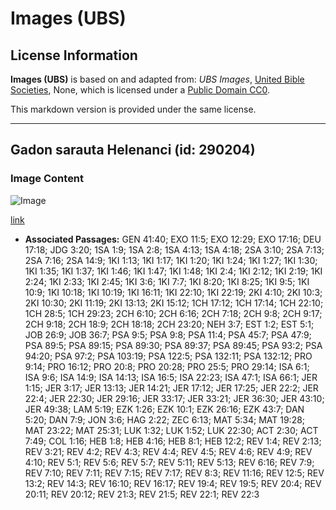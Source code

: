 # Images (UBS)

## License Information

**Images (UBS)** is based on and adapted from: _UBS Images_, [United Bible Societies](https://unitedbiblesocieties.org/), None, which is licensed under a [Public Domain CC0](https://creativecommons.org/public-domain/cc0/).

This markdown version is provided under the same license.



--------------------------------

## Gadon sarauta Helenanci (id: 290204)

### Image Content

![Image](https://cdn.aquifer.bible/aquifer-content/resources/Media/WEB-0874_throne_greek.jpg)

[link](https://cdn.aquifer.bible/aquifer-content/resources/Media/WEB-0874_throne_greek.jpg)

* **Associated Passages:** GEN 41:40; EXO 11:5; EXO 12:29; EXO 17:16; DEU 17:18; JDG 3:20; 1SA 1:9; 1SA 2:8; 1SA 4:13; 1SA 4:18; 2SA 3:10; 2SA 7:13; 2SA 7:16; 2SA 14:9; 1KI 1:13; 1KI 1:17; 1KI 1:20; 1KI 1:24; 1KI 1:27; 1KI 1:30; 1KI 1:35; 1KI 1:37; 1KI 1:46; 1KI 1:47; 1KI 1:48; 1KI 2:4; 1KI 2:12; 1KI 2:19; 1KI 2:24; 1KI 2:33; 1KI 2:45; 1KI 3:6; 1KI 7:7; 1KI 8:20; 1KI 8:25; 1KI 9:5; 1KI 10:9; 1KI 10:18; 1KI 10:19; 1KI 16:11; 1KI 22:10; 1KI 22:19; 2KI 4:10; 2KI 10:3; 2KI 10:30; 2KI 11:19; 2KI 13:13; 2KI 15:12; 1CH 17:12; 1CH 17:14; 1CH 22:10; 1CH 28:5; 1CH 29:23; 2CH 6:10; 2CH 6:16; 2CH 7:18; 2CH 9:8; 2CH 9:17; 2CH 9:18; 2CH 18:9; 2CH 18:18; 2CH 23:20; NEH 3:7; EST 1:2; EST 5:1; JOB 26:9; JOB 36:7; PSA 9:5; PSA 9:8; PSA 11:4; PSA 45:7; PSA 47:9; PSA 89:5; PSA 89:15; PSA 89:30; PSA 89:37; PSA 89:45; PSA 93:2; PSA 94:20; PSA 97:2; PSA 103:19; PSA 122:5; PSA 132:11; PSA 132:12; PRO 9:14; PRO 16:12; PRO 20:8; PRO 20:28; PRO 25:5; PRO 29:14; ISA 6:1; ISA 9:6; ISA 14:9; ISA 14:13; ISA 16:5; ISA 22:23; ISA 47:1; ISA 66:1; JER 1:15; JER 3:17; JER 13:13; JER 14:21; JER 17:12; JER 17:25; JER 22:2; JER 22:4; JER 22:30; JER 29:16; JER 33:17; JER 33:21; JER 36:30; JER 43:10; JER 49:38; LAM 5:19; EZK 1:26; EZK 10:1; EZK 26:16; EZK 43:7; DAN 5:20; DAN 7:9; JON 3:6; HAG 2:22; ZEC 6:13; MAT 5:34; MAT 19:28; MAT 23:22; MAT 25:31; LUK 1:32; LUK 1:52; LUK 22:30; ACT 2:30; ACT 7:49; COL 1:16; HEB 1:8; HEB 4:16; HEB 8:1; HEB 12:2; REV 1:4; REV 2:13; REV 3:21; REV 4:2; REV 4:3; REV 4:4; REV 4:5; REV 4:6; REV 4:9; REV 4:10; REV 5:1; REV 5:6; REV 5:7; REV 5:11; REV 5:13; REV 6:16; REV 7:9; REV 7:10; REV 7:11; REV 7:15; REV 7:17; REV 8:3; REV 11:16; REV 12:5; REV 13:2; REV 14:3; REV 16:10; REV 16:17; REV 19:4; REV 19:5; REV 20:4; REV 20:11; REV 20:12; REV 21:3; REV 21:5; REV 22:1; REV 22:3

